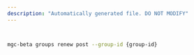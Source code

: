 ```yaml
---
description: "Automatically generated file. DO NOT MODIFY"
---
```


```bash


mgc-beta groups renew post --group-id {group-id}

```